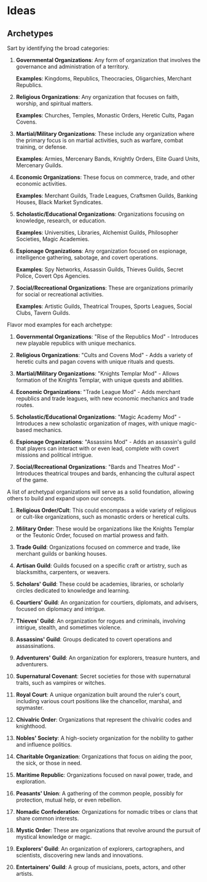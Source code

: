 # Ideas

## Archetypes 
Sart by identifying the broad categories:

1. **Governmental Organizations**: Any form of organization that involves the governance and administration of a territory. 

    **Examples**: Kingdoms, Republics, Theocracies, Oligarchies, Merchant Republics.

2. **Religious Organizations**: Any organization that focuses on faith, worship, and spiritual matters.

    **Examples**: Churches, Temples, Monastic Orders, Heretic Cults, Pagan Covens.

3. **Martial/Military Organizations**: These include any organization where the primary focus is on martial activities, such as warfare, combat training, or defense.

    **Examples**: Armies, Mercenary Bands, Knightly Orders, Elite Guard Units, Mercenary Guilds.

4. **Economic Organizations**: These focus on commerce, trade, and other economic activities.

    **Examples**: Merchant Guilds, Trade Leagues, Craftsmen Guilds, Banking Houses, Black Market Syndicates.

5. **Scholastic/Educational Organizations**: Organizations focusing on knowledge, research, or education.

    **Examples**: Universities, Libraries, Alchemist Guilds, Philosopher Societies, Magic Academies.

6. **Espionage Organizations**: Any organization focused on espionage, intelligence gathering, sabotage, and covert operations.

    **Examples**: Spy Networks, Assassin Guilds, Thieves Guilds, Secret Police, Covert Ops Agencies.

7. **Social/Recreational Organizations**: These are organizations primarily for social or recreational activities.

    **Examples**: Artistic Guilds, Theatrical Troupes, Sports Leagues, Social Clubs, Tavern Guilds.

Flavor mod examples for each archetype:

1. **Governmental Organizations**: "Rise of the Republics Mod" - Introduces new playable republics with unique mechanics.

2. **Religious Organizations**: "Cults and Covens Mod" - Adds a variety of heretic cults and pagan covens with unique rituals and quests.

3. **Martial/Military Organizations**: "Knights Templar Mod" - Allows formation of the Knights Templar, with unique quests and abilities.

4. **Economic Organizations**: "Trade League Mod" - Adds merchant republics and trade leagues, with new economic mechanics and trade routes.

5. **Scholastic/Educational Organizations**: "Magic Academy Mod" - Introduces a new scholastic organization of mages, with unique magic-based mechanics.

6. **Espionage Organizations**: "Assassins Mod" - Adds an assassin's guild that players can interact with or even lead, complete with covert missions and political intrigue.

7. **Social/Recreational Organizations**: "Bards and Theatres Mod" - Introduces theatrical troupes and bards, enhancing the cultural aspect of the game.



A list of archetypal organizations will serve as a solid foundation, allowing others to build and expand upon our concepts. 

1. **Religious Order/Cult**: This could encompass a wide variety of religious or cult-like organizations, such as monastic orders or heretical cults. 

2. **Military Order**: These would be organizations like the Knights Templar or the Teutonic Order, focused on martial prowess and faith.

3. **Trade Guild**: Organizations focused on commerce and trade, like merchant guilds or banking houses. 

4. **Artisan Guild**: Guilds focused on a specific craft or artistry, such as blacksmiths, carpenters, or weavers.

5. **Scholars' Guild**: These could be academies, libraries, or scholarly circles dedicated to knowledge and learning.

6. **Courtiers' Guild**: An organization for courtiers, diplomats, and advisers, focused on diplomacy and intrigue.

7. **Thieves' Guild**: An organization for rogues and criminals, involving intrigue, stealth, and sometimes violence.

8. **Assassins' Guild**: Groups dedicated to covert operations and assassinations.

9. **Adventurers' Guild**: An organization for explorers, treasure hunters, and adventurers. 

10. **Supernatural Covenant**: Secret societies for those with supernatural traits, such as vampires or witches.

11. **Royal Court**: A unique organization built around the ruler's court, including various court positions like the chancellor, marshal, and spymaster.

12. **Chivalric Order**: Organizations that represent the chivalric codes and knighthood.

13. **Nobles' Society**: A high-society organization for the nobility to gather and influence politics.

14. **Charitable Organization**: Organizations that focus on aiding the poor, the sick, or those in need.

15. **Maritime Republic**: Organizations focused on naval power, trade, and exploration.

16. **Peasants' Union**: A gathering of the common people, possibly for protection, mutual help, or even rebellion.

17. **Nomadic Confederation**: Organizations for nomadic tribes or clans that share common interests.

18. **Mystic Order**: These are organizations that revolve around the pursuit of mystical knowledge or magic.

19. **Explorers' Guild**: An organization of explorers, cartographers, and scientists, discovering new lands and innovations.

20. **Entertainers' Guild**: A group of musicians, poets, actors, and other artists.


